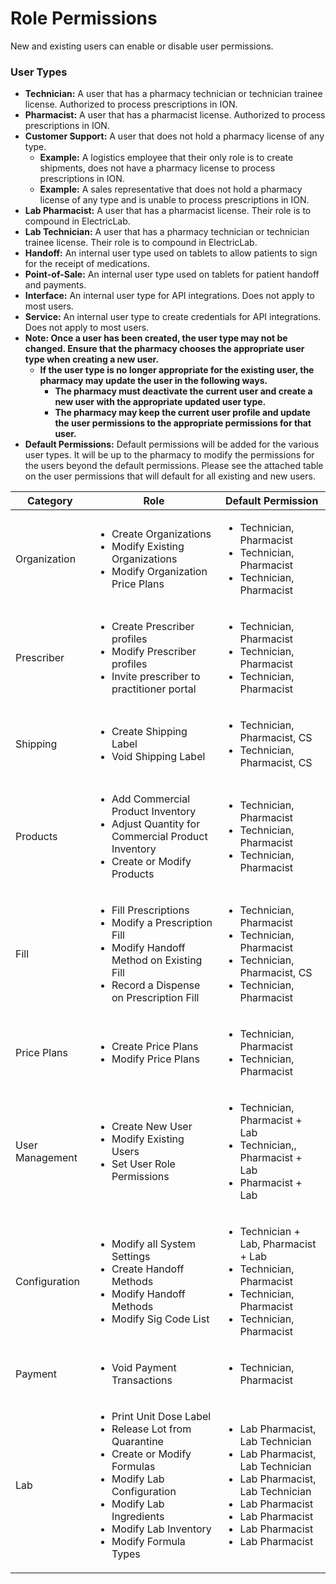 # Role Permissions

New and existing users can enable or disable user permissions.

### User Types

* **Technician:**  A user that has a pharmacy technician or technician trainee license. Authorized to process prescriptions in ION.
* **Pharmacist:**  A user that has a pharmacist license. Authorized to process prescriptions in ION.
* **Customer Support:**  A user that does not hold a pharmacy license of any type.
  * **Example:**  A logistics employee that their only role is to create shipments, does not have a pharmacy license to process prescriptions in ION.
  * **Example:**  A sales representative that does not hold a pharmacy license of any type and is unable to process prescriptions in ION.
* **Lab Pharmacist:**  A user that has a pharmacist license. Their role is to compound in ElectricLab.
* **Lab Technician:**  A user that has a pharmacy technician or technician trainee license. Their role is to compound in ElectricLab.
* **Handoff:**  An internal user type used on tablets to allow patients to sign for the receipt of medications.
* **Point-of-Sale:**  An internal user type used on tablets for patient handoff and payments.
* **Interface:**  An internal user type for API integrations. Does not apply to most users.
* **Service:**  An internal user type to create credentials for API integrations. Does not apply to most users.
* **Note: Once a user has been created, the user type may not be changed. Ensure that the pharmacy chooses the appropriate user type when creating a new user.**
  * **If the user type is no longer appropriate for the existing user, the pharmacy may update the user in the following ways.**
    * &#x20;**The pharmacy must deactivate the current user and create a new user with the appropriate updated user type.**
    * **The pharmacy may keep the current user profile and update the user permissions to the appropriate permissions for that user.** &#x20;
* **Default Permissions:** Default permissions will be added for the various user types. It will be up to the pharmacy to modify the permissions for the users beyond the default permissions. Please see the attached table on the user permissions that will default for all existing and new users.

| Category        | Role                                                                                                                                                                                                                                    | Default Permission                                                                                                                                                                                                         |
| --------------- | --------------------------------------------------------------------------------------------------------------------------------------------------------------------------------------------------------------------------------------- | -------------------------------------------------------------------------------------------------------------------------------------------------------------------------------------------------------------------------- |
| Organization    | <ul><li>Create Organizations</li><li>Modify Existing Organizations</li><li>Modify Organization Price Plans</li></ul>                                                                                                                    | <ul><li>Technician, Pharmacist</li><li>Technician, Pharmacist</li><li>Technician, Pharmacist</li></ul>                                                                                                                     |
| Prescriber      | <ul><li>Create Prescriber profiles</li><li>Modify Prescriber profiles</li><li>Invite prescriber to practitioner portal</li></ul>                                                                                                        | <ul><li>Technician, Pharmacist</li><li>Technician, Pharmacist</li><li>Technician, Pharmacist</li></ul>                                                                                                                     |
| Shipping        | <ul><li>Create Shipping Label</li><li>Void Shipping Label</li></ul>                                                                                                                                                                     | <ul><li>Technician, Pharmacist, CS</li><li>Technician, Pharmacist, CS</li></ul>                                                                                                                                            |
| Products        | <ul><li>Add Commercial Product Inventory</li><li>Adjust Quantity for Commercial Product Inventory</li><li>Create or Modify Products</li></ul>                                                                                           | <p></p><ul><li>Technician, Pharmacist</li><li>Technician, Pharmacist</li><li>Technician, Pharmacist</li></ul>                                                                                                              |
| Fill            | <ul><li>Fill Prescriptions</li><li>Modify a Prescription Fill</li><li>Modify Handoff Method on Existing Fill</li><li>Record a Dispense on Prescription Fill</li></ul>                                                                   | <ul><li>Technician, Pharmacist</li><li>Technician, Pharmacist</li><li>Technician, Pharmacist, CS</li><li>Technician, Pharmacist</li></ul>                                                                                  |
| Price Plans     | <ul><li>Create Price Plans</li><li>Modify Price Plans</li></ul>                                                                                                                                                                         | <ul><li>Technician, Pharmacist</li><li>Technician, Pharmacist</li></ul>                                                                                                                                                    |
| User Management | <ul><li>Create New User</li><li>Modify Existing Users</li><li>Set User Role Permissions</li></ul>                                                                                                                                       | <ul><li>Technician, Pharmacist + Lab        </li><li>Technician,, Pharmacist + Lab</li><li>Pharmacist + Lab</li></ul>                                                                                                      |
| Configuration   | <p></p><ul><li>Modify all System Settings</li><li>Create Handoff Methods</li><li>Modify Handoff Methods</li><li>Modify Sig Code List</li></ul>                                                                                          | <p></p><ul><li>Technician + Lab, Pharmacist + Lab</li><li>Technician, Pharmacist</li><li>Technician, Pharmacist</li><li>Technician, Pharmacist</li></ul>                                                                   |
| Payment         | <ul><li>Void Payment Transactions</li></ul>                                                                                                                                                                                             | <ul><li>Technician, Pharmacist</li></ul>                                                                                                                                                                                   |
| Lab             | <ul><li>Print Unit Dose Label</li><li>Release Lot from Quarantine</li><li>Create or Modify Formulas</li><li>Modify Lab Configuration</li><li>Modify Lab Ingredients</li><li>Modify Lab Inventory</li><li>Modify Formula Types</li></ul> | <ul><li>Lab Pharmacist, Lab Technician</li><li>Lab Pharmacist, Lab Technician</li><li>Lab Pharmacist, Lab Technician</li><li>Lab Pharmacist</li><li>Lab Pharmacist</li><li>Lab Pharmacist</li><li>Lab Pharmacist</li></ul> |
